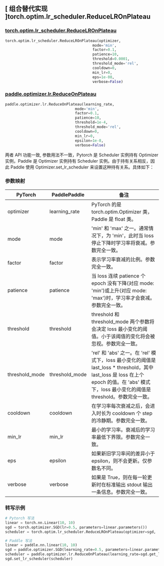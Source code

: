 ## [ 组合替代实现 ]torch.optim.lr_scheduler.ReduceLROnPlateau

### [torch.optim.lr_scheduler.ReduceLROnPlateau](https://pytorch.org/docs/stable/generated/torch.optim.lr_scheduler.ReduceLROnPlateau.html)

```python
torch.optim.lr_scheduler.ReduceLROnPlateau(optimizer,
                                        mode='min',
                                        factor=0.1,
                                        patience=10,
                                        threshold=0.0001,
                                        threshold_mode='rel',
                                        cooldown=0,
                                        min_lr=0,
                                        eps=1e-08,
                                        verbose=False)
```

### [paddle.optimizer.lr.ReduceOnPlateau](https://www.paddlepaddle.org.cn/documentation/docs/zh/api/paddle/optimizer/lr/ReduceOnPlateau_cn.html)

```python
paddle.optimizer.lr.ReduceOnPlateau(learning_rate,
                                mode='min',
                                factor=0.1,
                                patience=10,
                                threshold=1e-4,
                                threshold_mode='rel',
                                cooldown=0,
                                min_lr=0,
                                epsilon=1e-8,
                                verbose=False)
```

两者 API 功能一致, 参数用法不一致，Pytorch 是 Scheduler 实例持有 Optimizer 实例，Paddle 是 Optimizer 实例持有 Scheduler 实例。由于持有关系相反，因此 Paddle 使用 Optimizer.set_lr_scheduler 来设置这种持有关系。具体如下：

### 参数映射

| PyTorch | PaddlePaddle | 备注                                                                                       |
| ------- | ------------ | ------------------------------------------------------------------------------------------ |
| optimizer     | learning_rate       | PyTorch 的是 torch.optim.Optimizer 类，Paddle 是 float 类。 |
| mode     | mode       | 'min' 和 'max' 之一。通常情况下，为 'min'，此时当 loss 停止下降时学习率将衰减。参数完全一致。         |
| factor     | factor       | 表示学习率衰减的比例。参数完全一致。             |
| patience     | patience       |  当 loss 连续 patience 个 epoch 没有下降(对应 mode: 'min')或上升(对应 mode: 'max')时，学习率才会衰减。参数完全一致。       |
| threshold     | threshold       | threshold 和 threshold_mode 两个参数将会决定 loss 最小变化的阈值。小于该阈值的变化将会被忽视。参数完全一致。             |
| threshold_mode     | threshold_mode       | 'rel' 和 'abs' 之一。在 'rel' 模式下，loss 最小变化的阈值是 last_loss * threshold，其中 last_loss 是 loss 在上个 epoch 的值。在 'abs' 模式下，loss 最小变化的阈值是 threshold。参数完全一致。             |
| cooldown     | cooldown       | 在学习率每次衰减之后，会进入时长为 cooldown 个 step 的冷静期。参数完全一致。             |
| min_lr     | min_lr       | 最小的学习率。衰减后的学习率最低下界限。参数完全一致。             |
| eps     | epsilon       |  如果新旧学习率间的差异小于 epsilon，则不会更新。仅参数名不同。             |
| verbose     | verbose       | 如果是 True，则在每一轮更新时在标准输出 stdout 输出一条信息。参数完全一致。  |

### 转写示例
```python
# Pytorch 写法
linear = torch.nn.Linear(10, 10)
sgd = torch.optimizer.SGD(lr=0.5, parameters=linear.parameters())
scheduler = torch.optim.lr_scheduler.ReduceLROnPlateau(optimizer=sgd, 'min')

# Paddle 写法
linear = paddle.nn.linear(10, 10)
sgd = paddle.optimizer.SGD(learning_rate=0.5, parameters=linear.parameters())
scheduler = paddle.optimizer.lr.ReduceOnPlateau(learning_rate=sgd.get_lr(), 'min')
sgd.set_lr_scheduler(scheduler)
```
